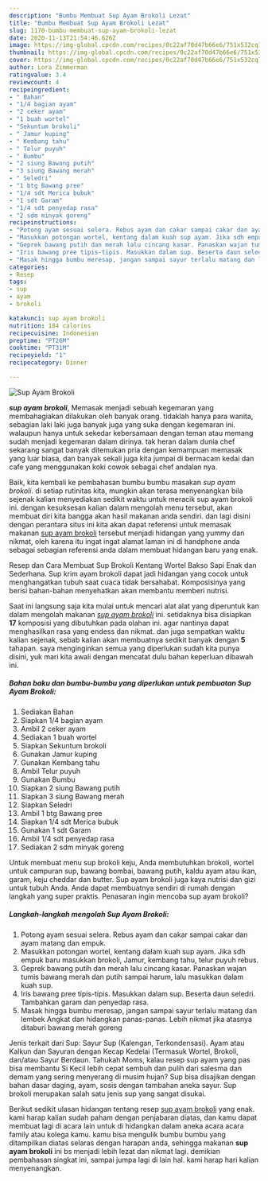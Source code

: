 ```yaml
---
description: "Bumbu Membuat Sup Ayam Brokoli Lezat"
title: "Bumbu Membuat Sup Ayam Brokoli Lezat"
slug: 1170-bumbu-membuat-sup-ayam-brokoli-lezat
date: 2020-11-13T21:54:46.626Z
image: https://img-global.cpcdn.com/recipes/0c22af70d47b66e6/751x532cq70/sup-ayam-brokoli-foto-resep-utama.jpg
thumbnail: https://img-global.cpcdn.com/recipes/0c22af70d47b66e6/751x532cq70/sup-ayam-brokoli-foto-resep-utama.jpg
cover: https://img-global.cpcdn.com/recipes/0c22af70d47b66e6/751x532cq70/sup-ayam-brokoli-foto-resep-utama.jpg
author: Lora Zimmerman
ratingvalue: 3.4
reviewcount: 4
recipeingredient:
- " Bahan"
- "1/4 bagian ayam"
- "2 ceker ayam"
- "1 buah wortel"
- "Sekuntum brokoli"
- " Jamur kuping"
- " Kembang tahu"
- " Telur puyuh"
- " Bumbu"
- "2 siung Bawang putih"
- "3 siung Bawang merah"
- " Seledri"
- "1 btg Bawang pree"
- "1/4 sdt Merica bubuk"
- "1 sdt Garam"
- "1/4 sdt penyedap rasa"
- "2 sdm minyak goreng"
recipeinstructions:
- "Potong ayam sesuai selera. Rebus ayam dan cakar sampai cakar dan ayam matang dan empuk."
- "Masukkan potongan wortel, kentang dalam kuah sup ayam. Jika sdh empuk baru masukkan brokoli, Jamur, kembang tahu, telur puyuh rebus."
- "Geprek bawang putih dan merah lalu cincang kasar. Panaskan wajan tumis bawang merah dan putih sampai harum, lalu masukkan dalam kuah sup."
- "Iris bawang pree tipis-tipis. Masukkan dalam sup. Beserta daun seledri. Tambahkan garam dan penyedap rasa."
- "Masak hingga bumbu meresap, jangan sampai sayur terlalu matang dan lembek Angkat dan hidangkan panas-panas. Lebih nikmat jika atasnya ditaburi bawang merah goreng"
categories:
- Resep
tags:
- sup
- ayam
- brokoli

katakunci: sup ayam brokoli 
nutrition: 184 calories
recipecuisine: Indonesian
preptime: "PT26M"
cooktime: "PT31M"
recipeyield: "1"
recipecategory: Dinner

---
```



![Sup Ayam Brokoli](https://img-global.cpcdn.com/recipes/0c22af70d47b66e6/751x532cq70/sup-ayam-brokoli-foto-resep-utama.jpg)

<b><i>sup ayam brokoli</i></b>, Memasak menjadi sebuah kegemaran yang membahagiakan dilakukan oleh banyak orang. tidaklah hanya para wanita, sebagian laki laki juga banyak juga yang suka dengan kegemaran ini. walaupun hanya untuk sekedar kebersamaan dengan teman atau memang sudah menjadi kegemaran dalam dirinya. tak heran dalam dunia chef sekarang sangat banyak ditemukan pria dengan kemampuan memasak yang luar biasa, dan banyak sekali juga kita jumpai di bermacam kedai dan cafe yang menggunakan koki cowok sebagai chef andalan nya.

Baik, kita kembali ke pembahasan bumbu bumbu masakan <i>sup ayam brokoli</i>. di setiap rutinitas kita, mungkin akan terasa menyenangkan bila sejenak kalian menyediakan sedikit waktu untuk meracik sup ayam brokoli ini. dengan kesuksesan kalian dalam mengolah menu tersebut, akan membuat diri kita bangga akan hasil makanan anda sendiri. dan lagi disini dengan perantara situs ini kita akan dapat referensi untuk memasak makanan <u>sup ayam brokoli</u> tersebut menjadi hidangan yang yummy dan nikmat, oleh karena itu ingat ingat alamat laman ini di handphone anda sebagai sebagian referensi anda dalam membuat hidangan baru yang enak.

Resep dan Cara Membuat Sup Brokoli Kentang Wortel Bakso Sapi Enak dan Sederhana. Sup krim ayam brokoli dapat jadi hidangan yang cocok untuk menghangatkan tubuh saat cuaca tidak bersahabat. Komposisinya yang berisi bahan-bahan menyehatkan akan membantu memberi nutrisi.


Saat ini langsung saja kita mulai untuk mencari alat alat yang diperuntuk kan dalam mengolah makanan <u><i>sup ayam brokoli</i></u> ini. setidaknya bisa disiapkan <b>17</b> komposisi yang dibutuhkan pada olahan ini. agar nantinya dapat menghasilkan rasa yang endess dan nikmat. dan juga sempatkan waktu kalian sejenak, sebab kalian akan membuatnya sedikit banyak dengan <b>5</b> tahapan. saya menginginkan semua yang diperlukan sudah kita punya disini, yuk mari kita awali dengan mencatat dulu bahan keperluan dibawah ini.

<!--inarticleads1-->

##### Bahan baku dan bumbu-bumbu yang diperlukan untuk pembuatan Sup Ayam Brokoli:

1. Sediakan  Bahan
1. Siapkan 1/4 bagian ayam
1. Ambil 2 ceker ayam
1. Sediakan 1 buah wortel
1. Siapkan Sekuntum brokoli
1. Gunakan  Jamur kuping
1. Gunakan  Kembang tahu
1. Ambil  Telur puyuh
1. Gunakan  Bumbu
1. Siapkan 2 siung Bawang putih
1. Siapkan 3 siung Bawang merah
1. Siapkan  Seledri
1. Ambil 1 btg Bawang pree
1. Siapkan 1/4 sdt Merica bubuk
1. Gunakan 1 sdt Garam
1. Ambil 1/4 sdt penyedap rasa
1. Sediakan 2 sdm minyak goreng


Untuk membuat menu sup brokoli keju, Anda membutuhkan brokoli, wortel untuk campuran sup, bawang bombai, bawang putih, kaldu ayam atau ikan, garam, keju cheddar dan butter. Sup ayam brokoli juga kaya nutrisi dan gizi untuk tubuh Anda. Anda dapat membuatnya sendiri di rumah dengan langkah yang super praktis. Penasaran ingin mencoba sup ayam brokoli? 

<!--inarticleads2-->

##### Langkah-langkah mengolah Sup Ayam Brokoli:

1. Potong ayam sesuai selera. Rebus ayam dan cakar sampai cakar dan ayam matang dan empuk.
1. Masukkan potongan wortel, kentang dalam kuah sup ayam. Jika sdh empuk baru masukkan brokoli, Jamur, kembang tahu, telur puyuh rebus.
1. Geprek bawang putih dan merah lalu cincang kasar. Panaskan wajan tumis bawang merah dan putih sampai harum, lalu masukkan dalam kuah sup.
1. Iris bawang pree tipis-tipis. Masukkan dalam sup. Beserta daun seledri. Tambahkan garam dan penyedap rasa.
1. Masak hingga bumbu meresap, jangan sampai sayur terlalu matang dan lembek Angkat dan hidangkan panas-panas. Lebih nikmat jika atasnya ditaburi bawang merah goreng


Jenis terkait dari Sup: Sayur Sup (Kalengan, Terkondensasi). Ayam atau Kalkun dan Sayuran dengan Kecap Kedelai (Termasuk Wortel, Brokoli, dan/atau Sayur Berdaun. Tahukah Moms, kalau resep sup ayam yang pas bisa membantu Si Kecil lebih cepat sembuh dan pulih dari salesma dan demam yang sering menyerang di musim hujan? Sup bisa disajikan dengan bahan dasar daging, ayam, sosis dengan tambahan aneka sayur. Sup brokoli merupakan salah satu jenis sup yang sangat disukai. 

Berikut sedikit ulasan hidangan tentang resep <u>sup ayam brokoli</u> yang enak. kami harap kalian sudah paham dengan penjabaran diatas, dan kamu dapat membuat lagi di acara lain untuk di hidangkan dalam aneka acara acara family atau kolega kamu. kamu bisa mengulik bumbu bumbu yang ditampilkan diatas selaras dengan harapan anda, sehingga makanan <b>sup ayam brokoli</b> ini bs menjadi lebih lezat dan nikmat lagi. demikian pembahasan singkat ini, sampai jumpa lagi di lain hal. kami harap hari kalian menyenangkan.
